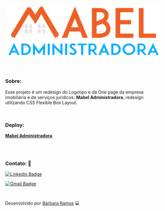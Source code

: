 <h1 align="center">
  <img width="500px" alt="moveit" src="logo.svg"/>
</h1>
<br>

### Sobre:
Esse projeto é um redesign do Logotipo e da One page da empresa imobiliária e de serviços jurídicos: **Mabel Administradora**, redesign utilizando CSS Flexible Box Layout.

<br>

### Deploy:
[**Mabel Administradora**][site]

<br>
<br>

### Contato: :e-mail:

[![Linkedin Badge](https://img.shields.io/badge/-Bárbara_Ramos-blue?style=flat-square&logo=Linkedin&logoColor=white&link=https://www.linkedin.com/in/barbara-ramos-do-nascimento-/)](https://www.linkedin.com/in/barbara-ramos-do-nascimento-/) 

[![Gmail Badge](https://img.shields.io/badge/-barbwebdev@gmail.com-c14438?style=flat-square&logo=Gmail&logoColor=white&link=mailto:barbwebdev@gmail.com)](mailto:barbwebdev@gmail.com)


<br>


Desenvolvido por [Bárbara Ramos][github] 💻


[github]:https://github.com/BBranches
[moveit]:https://moveitdark.vercel.app/
[site]: https://mabelprojects.github.io/site_Mabel_Projeto2020_Barbara/


